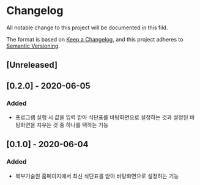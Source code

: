# Changelog

All notable change to this project will be documented in this fild.

The format is based on [Keep a Changelog](https://keepachangelog.com/en/1.0.0), and this project adheres to [Semantic Versioning](https://semver.org/spec/v2.0.0.html).

## [Unreleased]

## [0.2.0] - 2020-06-05

### Added

- 프로그램 실행 시 값을 입력 받아 식단표를 바탕화면으로 설정하는 것과 설정된 바탕화면을 지우는 것 중 하나를 택하는 기능

## [0.1.0] - 2020-06-04

### Added

- 북부기술원 홈페이지에서 최신 식단표를 받아 바탕화면으로 설정하는 기능